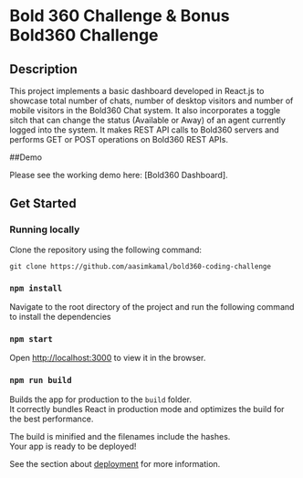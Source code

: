 # Bold 360 Challenge & Bonus Bold360 Challenge

## Description

This project implements a basic dashboard developed in React.js to showcase total number of chats, number of desktop visitors and number of mobile visitors in the Bold360 Chat system. It also incorporates a toggle sitch that can change the status (Available or Away) of an agent currently logged into the system. It makes REST API calls to Bold360 servers and performs GET or POST operations on Bold360 REST APIs.

##Demo

Please see the working demo here: [Bold360 Dashboard]. 

## Get Started  

### Running locally

Clone the repository using the following command:
```
git clone https://github.com/aasimkamal/bold360-coding-challenge
```
### `npm install`

Navigate to the root directory of the project and run the following command to install the dependencies

### `npm start`

Open [http://localhost:3000](http://localhost:3000) to view it in the browser.

### `npm run build`

Builds the app for production to the `build` folder.<br>
It correctly bundles React in production mode and optimizes the build for the best performance.

The build is minified and the filenames include the hashes.<br>
Your app is ready to be deployed!

See the section about [deployment](https://facebook.github.io/create-react-app/docs/deployment) for more information.
